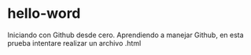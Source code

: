 # hello-word
Iniciando con Github desde cero.
Aprendiendo a manejar Github, en esta prueba intentare realizar un archivo .html
